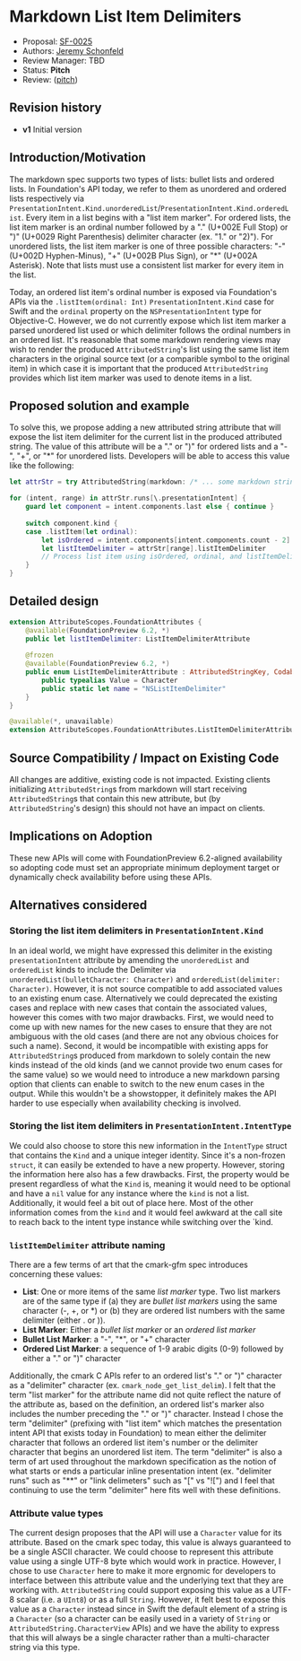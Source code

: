 # Markdown List Item Delimiters

* Proposal: [SF-0025](0025-markdown-list-delimiters.md)
* Authors: [Jeremy Schonfeld](https://github.com/jmschonfeld)
* Review Manager: TBD
* Status: **Pitch**
* Review: ([pitch](https://forums.swift.org/t/pitch-markdown-list-delimiters/79174))

## Revision history

* **v1** Initial version

## Introduction/Motivation

The markdown spec supports two types of lists: bullet lists and ordered lists. In Foundation's API today, we refer to them as unordered and ordered lists respectively via `PresentationIntent.Kind.unorderedList`/`PresentationIntent.Kind.orderedList`. Every item in a list begins with a "list item marker". For ordered lists, the list item marker is an ordinal number followed by a "." (U+002E Full Stop) or ")" (U+0029 Right Parenthesis) delimiter character (ex. "1." or "2)"). For unordered lists, the list item marker is one of three possible characters: "-" (U+002D Hyphen-Minus), "+" (U+002B Plus Sign), or "*" (U+002A Asterisk). Note that lists must use a consistent list marker for every item in the list.

Today, an ordered list item's ordinal number is exposed via Foundation's APIs via the `.listItem(ordinal: Int)` `PresentationIntent.Kind` case for Swift and the `ordinal` property on the `NSPresentationIntent` type for Objective-C. However, we do not currently expose which list item marker a parsed unordered list used or which delimiter follows the ordinal numbers in an ordered list. It's reasonable that some markdown rendering views may wish to render the produced `AttributedString`'s list using the same list item characters in the original source text (or a comparible symbol to the original item) in which case it is important that the produced `AttributedString` provides which list item marker was used to denote items in a list.

## Proposed solution and example

To solve this, we propose adding a new attributed string attribute that will expose the list item delimiter for the current list in the produced attributed string. The value of this attribute will be a "." or ")" for ordered lists and a "-", "+", or "*" for unordered lists. Developers will be able to access this value like the following:

```swift
let attrStr = try AttributedString(markdown: /* ... some markdown string ... */)

for (intent, range) in attrStr.runs[\.presentationIntent] {
    guard let component = intent.components.last else { continue }
    
    switch component.kind {
    case .listItem(let ordinal):
        let isOrdered = intent.components[intent.components.count - 2] == .orderedList
        let listItemDelimiter = attrStr[range].listItemDelimiter
        // Process list item using isOrdered, ordinal, and listItemDelimiter...
    }
}
```

## Detailed design

```swift
extension AttributeScopes.FoundationAttributes {
    @available(FoundationPreview 6.2, *)
    public let listItemDelimiter: ListItemDelimiterAttribute
    
    @frozen
    @available(FoundationPreview 6.2, *)
    public enum ListItemDelimiterAttribute : AttributedStringKey, CodableAttributedStringKey, ObjectiveCConvertibleAttributedStringKey {
        public typealias Value = Character
        public static let name = "NSListItemDelimiter"
    }
}

@available(*, unavailable)
extension AttributeScopes.FoundationAttributes.ListItemDelimiterAttribute : Sendable {}
```

## Source Compatibility / Impact on Existing Code

All changes are additive, existing code is not impacted. Existing clients initializing `AttributedString`s from markdown will start receiving `AttributedString`s that contain this new attribute, but (by `AttributedString`'s design) this should not have an impact on clients.

## Implications on Adoption

These new APIs will come with FoundationPreview 6.2-aligned availability so adopting code must set an appropriate minimum deployment target or dynamically check availability before using these APIs.

## Alternatives considered

### Storing the list item delimiters in `PresentationIntent.Kind`

In an ideal world, we might have expressed this delimiter in the existing `presentationIntent` attribute by amending the `unorderedList` and `orderedList` kinds to include the Delimiter via `unorderedList(bulletCharacter: Character)` and `orderedList(delimiter: Character)`. However, it is not source compatible to add associated values to an existing enum case. Alternatively we could deprecated the existing cases and replace with new cases that contain the associated values, however this comes with two major drawbacks. First, we would need to come up with new names for the new cases to ensure that they are not ambiguous with the old cases (and there are not any obvious choices for such a name). Second, it would be incompatible with existing apps for `AttributedString`s produced from markdown to solely contain the new kinds instead of the old kinds (and we cannot provide two enum cases for the same value) so we would need to introduce a new markdown parsing option that clients can enable to switch to the new enum cases in the output. While this wouldn't be a showstopper, it definitely makes the API harder to use especially when availability checking is involved.

### Storing the list item delimiters in `PresentationIntent.IntentType`

We could also choose to store this new information in the `IntentType` struct that contains the `Kind` and a unique integer identity. Since it's a non-frozen `struct`, it can easily be extended to have a new property. However, storing the information here also has a few drawbacks. First, the property would be present regardless of what the `Kind` is, meaning it would need to be optional and have a `nil` value for any instance where the `kind` is not a list. Additionally, it would feel a bit out of place here. Most of the other information comes from the `kind` and it would feel awkward at the call site to reach back to the intent type instance while switching over the `kind.

### `listItemDelimiter` attribute naming

There are a few terms of art that the cmark-gfm spec introduces concerning these values:

- **List**: One or more items of the same *list marker* type. Two list markers are of the same type if (a) they are *bullet list markers* using the same character (-, +, or *) or (b) they are ordered list numbers with the same delimiter (either . or )).
- **List Marker**: Either a *bullet list marker* or an *ordered list marker*
- **Bullet List Marker**: a "-", "*", or "+" character
- **Ordered List Marker**: a sequence of 1-9 arabic digits (0-9) followed by either a "." or ")" character

Additionally, the cmark C APIs refer to an ordered list's "." or ")" character as a "delimiter" character (ex. `cmark_node_get_list_delim`). I felt that the term "list marker" for the attribute name did not quite reflect the nature of the attribute as, based on the definition, an ordered list's marker also includes the number preceding the "." or ")" character. Instead I chose the term "delimiter" (prefixing with "list item" which matches the presentation intent API that exists today in Foundation) to mean either the delimiter character that follows an ordered list item's number or the delimiter character that begins an unordered list item. The term "delimiter" is also a term of art used throughout the markdown specification as the notion of what starts or ends a particular inline presentation intent (ex. "delimiter runs" such as "**" or "link delimeters" such as "[" vs "![") and I feel that continuing to use the term "delimiter" here fits well with these definitions.

### Attribute value types

The current design proposes that the API will use a `Character` value for its attribute. Based on the cmark spec today, this value is always guaranteed to be a single ASCII character. We could choose to represent this attribute value using a single UTF-8 byte which would work in practice. However, I chose to use `Character` here to make it more ergnomic for developers to interface between this attribute value and the underlying text that they are working with. `AttributedString` could support exposing this value as a UTF-8 scalar (i.e. a `UInt8`) or as a full `String`. However, it felt best to expose this value as a `Character` instead since in Swift the default element of a string is a `Character` (so a character can be easily used in a variety of `String` or `AttributedString.CharacterView` APIs) and we have the ability to express that this will always be a single character rather than a multi-character string via this type.
